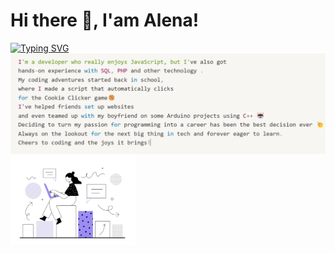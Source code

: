 # Hi there 👋, I'am Alena!
<a href="https://git.io/typing-svg"><img src="https://readme-typing-svg.herokuapp.com?font=Fira+Code&duration=4000&pause=2000&color=9922F7&background=FFD03D00&multiline=true&width=700&lines=I'm+a+developer+and+I+find+joy+in+every+missing+semicolon;" alt="Typing SVG" /></a>
<img src="/img2.png" width="600"/>
<img src="/img.jpg" width="200"/>


